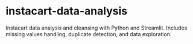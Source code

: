 # instacart-data-analysis
   Instacart data analysis and cleansing with Python and Streamlit. Includes missing values ​​handling, duplicate detection, and data exploration.
